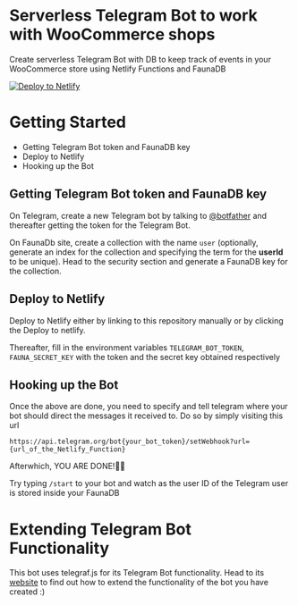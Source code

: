 # Serverless Telegram Bot to work with WooCommerce shops

Create serverless Telegram Bot with DB to keep track of events in your WooCommerce store using Netlify Functions and FaunaDB

[![Deploy to Netlify](https://www.netlify.com/img/deploy/button.svg)](https://app.netlify.com/start/deploy?repository=https://github.com/SimonMayerhofer/telegram-woobot)

# Getting Started

* Getting Telegram Bot token and FaunaDB key
* Deploy to Netlify
* Hooking up the Bot

## Getting Telegram Bot token and FaunaDB key
On Telegram, create a new Telegram bot by talking to [@botfather](https://telegram.me/botfather) and thereafter getting the token for the Telegram Bot.

On FaunaDb site, create a collection with the name ```user``` (optionally, generate an index for the collection and specifying the term for the **userId** to be unique). Head to the security section and generate a FaunaDB key for the collection.

## Deploy to Netlify

Deploy to Netlify either by linking to this repository manually or by clicking the Deploy to netlify.

Thereafter, fill in the environment variables ```TELEGRAM_BOT_TOKEN```, ```FAUNA_SECRET_KEY``` with the token and the secret key obtained respectively

## Hooking up the Bot

Once the above are done, you need to specify and tell telegram where your bot should direct the messages it received to. Do so by simply visiting this url
```
https://api.telegram.org/bot{your_bot_token}/setWebhook?url={url_of_the_Netlify_Function}
```
Afterwhich, YOU ARE DONE!🎉🎉

Try typing ```/start``` to your bot and watch as the user ID of the Telegram user is stored inside your FaunaDB

# Extending Telegram Bot Functionality

This bot uses telegraf.js for its Telegram Bot functionality. Head to its [website](https://telegraf.js.org/#/) to find out how to extend the functionality of the bot you have created :)

